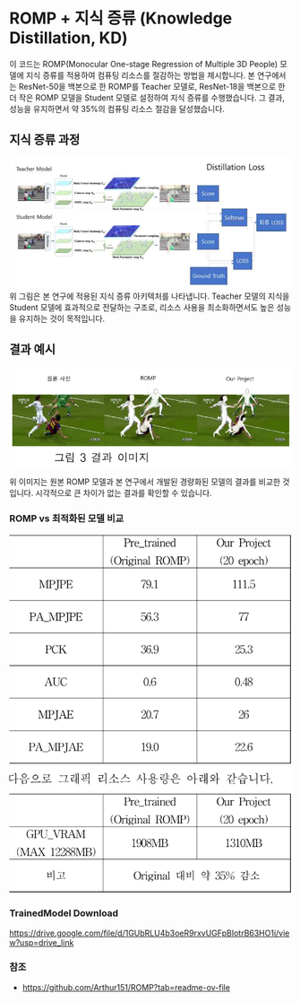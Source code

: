 # ROMP + 지식 증류 (Knowledge Distillation, KD)

이 코드는 ROMP(Monocular One-stage Regression of Multiple 3D People) 모델에 지식 증류를 적용하여 컴퓨팅 리소스를 절감하는 방법을 제시합니다. 본 연구에서는 ResNet-50을 백본으로 한 ROMP를 Teacher 모델로, ResNet-18을 백본으로 한 더 작은 ROMP 모델을 Student 모델로 설정하여 지식 증류를 수행했습니다. 그 결과, 성능을 유지하면서 약 35%의 컴퓨팅 리소스 절감을 달성했습니다.

## 지식 증류 과정
<img src="readmeImage/Actual_Application_Photo.png" alt="Actual_Application_Photo"/>
위 그림은 본 연구에 적용된 지식 증류 아키텍처를 나타냅니다. Teacher 모델의 지식을 Student 모델에 효과적으로 전달하는 구조로, 리소스 사용을 최소화하면서도 높은 성능을 유지하는 것이 목적입니다.

## 결과 예시
<img src="readmeImage/Image_Comparison.png" alt="Image Comparison"/>

위 이미지는 원본 ROMP 모델과 본 연구에서 개발된 경량화된 모델의 결과를 비교한 것입니다. 시각적으로 큰 차이가 없는 결과를 확인할 수 있습니다.

### ROMP vs 최적화된 모델 비교
<img src="readmeImage/Numerical_Comparison.png" alt="Numerical Comparison"/>

### TrainedModel Download

https://drive.google.com/file/d/1GUbRLU4b3oeR9rxvUGFpBIotrB63HO1i/view?usp=drive_link

### 참조

- https://github.com/Arthur151/ROMP?tab=readme-ov-file
